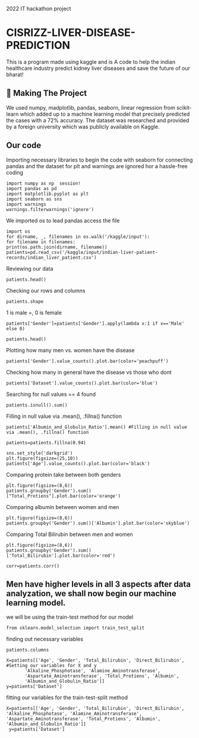 2022 IT hackathon project 


# CISRIZZ-LIVER-DISEASE-PREDICTION
This is a program made using kaggle and is A code to help the indian healthcare industry predict kidney liver diseases and save the future of our bharat!




## 🔎 Making The Project

We used numpy, madplotlib, pandas, seaborn, linear regression from scikit-learn which added up to a machine learning model that precisely predicted the cases with a 72% accuracy. The dataset was researched and provided by a foreign university which was publicly available on Kaggle.


## Our code
 Importing necessary libraries to begin the code with seaborn for connecting pandas and the dataset for plt and warnings are ignored hor a hassle-free coding 
```
import numpy as np  session!
import pandas as pd
import matplotlib.pyplot as plt
import seaborn as sns
import warnings
warnings.filterwarnings('ignore')
``` 
 We imported os to lead pandas access the file
```
import os
for dirname, _, filenames in os.walk('/kaggle/input'):
for filename in filenames:
print(os.path.join(dirname, filename))
patients=pd.read_csv('/kaggle/input/indian-liver-patient-records/indian_liver_patient.csv')
```
Reviewing our data
```
patients.head()
```
Checking our rows and columns
```
patients.shape
```
1 is male =, 0 is female
```
patients['Gender']=patients['Gender'].apply(lambda x:1 if x=='Male' else 0)
```
```
patients.head()
```
Plotting how many men vs. women have the disease
```
patients['Gender'].value_counts().plot.bar(color='peachpuff')
```
Checking how many in general have the disease vs those who dont
```
patients['Dataset'].value_counts().plot.bar(color='blue')
```
Searching for null values == 4 found
```
patients.isnull().sum()
```
Filling in null value via .mean(), .fillna() function
```
patients['Albumin_and_Globulin_Ratio'].mean() #Filling in null value via .mean(), .fillna() function
```
```
patients=patients.fillna(0.94)
```
```
sns.set_style('darkgrid')
plt.figure(figsize=(25,10))
patients['Age'].value_counts().plot.bar(color='black')
```
Comparing protein take between both genders
```
plt.figure(figsize=(8,6)) 
patients.groupby('Gender').sum()["Total_Protiens"].plot.bar(color='orange')
```
Comparing albumin between women and men
```
plt.figure(figsize=(8,6))  
patients.groupby('Gender').sum()['Albumin'].plot.bar(color='skyblue')
```
Comparing Total Bilirubin between men and women
```
plt.figure(figsize=(8,6))
patients.groupby('Gender').sum()['Total_Bilirubin'].plot.bar(color='red')
```
```
corr=patients.corr() 
```
## Men have higher levels in all 3 aspects after data analyzation, we shall now begin our machine learning model.

we will be using the train-test method for our model
```
from sklearn.model_selection import train_test_split
```
finding out necessary variables
```
patients.columns
```
```
X=patients[['Age', 'Gender', 'Total_Bilirubin', 'Direct_Bilirubin',        #Setting our variables for X and y
       'Alkaline_Phosphotase', 'Alamine_Aminotransferase',
       'Aspartate_Aminotransferase', 'Total_Protiens', 'Albumin',
       'Albumin_and_Globulin_Ratio']]
y=patients['Dataset']
```
fitting our variables for the train-test-split method
```
X=patients[['Age', 'Gender', 'Total_Bilirubin', 'Direct_Bilirubin',       
'Alkaline_Phosphotase', 'Alamine_Aminotransferase',
'Aspartate_Aminotransferase', 'Total_Protiens', 'Albumin',
'Albumin_and_Globulin_Ratio']]
 y=patients['Dataset']
```










